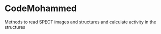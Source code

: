 # CodeMohammed
 Methods to read SPECT images and structures and calculate activity in the structures
